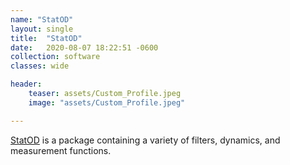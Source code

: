 ```yaml
---
name: "StatOD"
layout: single
title:  "StatOD"
date:   2020-08-07 18:22:51 -0600
collection: software
classes: wide

header:
    teaser: assets/Custom_Profile.jpeg
    image: "assets/Custom_Profile.jpeg"

---
```


[StatOD](https://github.com/joma5012/StatOD) is a package containing a variety of filters, dynamics, and measurement functions.